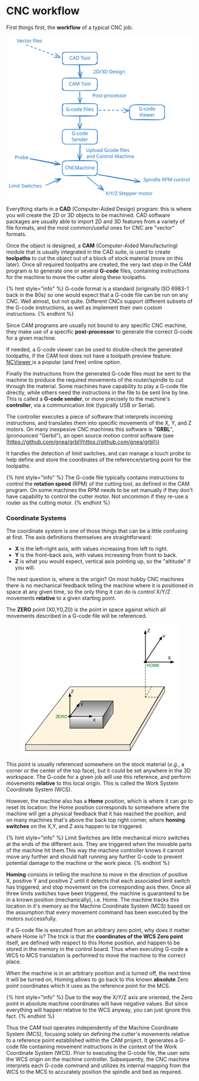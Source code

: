 # CNC workflow

First things first, the **workflow** of a typical CNC job: 

<img src=".gitbook/assets/workflow.excalidraw.svg" alt="" class="gitbook-drawing">

Everything starts in a **CAD** \(Computer-Aided Design\) program: this is where you will create the 2D or 3D objects to be machined. CAD software packages are usually able to import 2D and 3D features from a variety of file formats, and the most common/useful ones for CNC are "vector" formats. 

Once the object is designed, a **CAM** \(Computer-Aided Manufacturing\) module that is usually integrated in the CAD suite, is used to create **toolpaths** to cut the object out of a block of stock material \(more on this later\). Once all required toolpaths are created, the very last step in the CAM program is to generate one or several **G-code** files, containing instructions for the machine to move the cutter along these toolpaths.

{% hint style="info" %}
G-code format is a standard \(originally ISO 6983-1 back in the 80s\) so one would expect that a G-code file can be run on any CNC. Well almost, but not quite. Different CNCs support different subsets of the G-code instructions, as well as implement their own custom instructions.
{% endhint %}

Since CAM programs are usually not bound to any specific CNC machine, they make use of a specific **post-processor** to generate the correct G-code for a given machine.

If needed, a G-code viewer can be used to double-check the generated toolpaths, if the CAM tool does not have a toolpath preview feature. [NCViewer ](https://ncviewer.com/)is a popular (and free) online option.

Finally the instructions from the generated G-code files must be sent to the machine to produce the required movements of the router/spindle to cut through the material. Some machines have capability to play a G-code file directly, while others need the instructions in the file to be sent line by line. This is called a **G-code sender**, or more precisely to the machine's **controller**, via a communication link \(typically USB or Serial\).

The controller executes a piece of software that interprets incoming instructions, and translates them into specific movements of the X, Y, and Z motors. On many inexpesive CNC machines this software is "**GRBL**", \(pronounced "Gerbil"\), an open source motion control software \(see [https://github.com/gnea/grbl](https://github.com/gnea/grbl)\)

It handles the detection of limit switches, and can manage a touch probe to help define and store the coordinates of the reference/starting point for the toolpaths.

{% hint style="info" %}
The G-code file typically contains instructions to control the **rotation speed** \(RPM\) of the cutting tool, as defined in the CAM program. On some machines the RPM needs to be set manually if they don't have capability to control the cutter motor. Not uncommon if they re-use a router as the cutting motor.
{% endhint %}

### Coordinate Systems

The coordinate system is one of those things that can be a little confusing at first. The axis definitions themselves are straightforward:

* **X** is the left–right axis, with values increasing from left to right.
* **Y** is the front–back axis, with values increasing from front to back.
* **Z** is what you would expect, vertical axis pointing up, so the "altitude" if you will.

The next question is, where is the origin? On most hobby CNC machines there is no mechanical feedback telling the machine where it is positioned in space at any given time, so the only thing it can do is control X/Y/Z movements **relative** to a given starting point.

The **ZERO** point (X0,Y0,Z0) is the point in space against which all movements described in a G-code file will be referenced.

<figure><img src=".gitbook/assets/page_8_800_redo.png" alt=""><figcaption></figcaption></figure>

This point is usually referenced somewhere on the stock material (_e.g._, a corner or the center of the top face), but it could be set anywhere in the 3D workspace. The G-code for a given job will use this reference, and perform movements **relative** to this local origin. This is called the Work System Coordinate System (WCS).

However, the machine also has a **Home** position, which is where it can go to reset its location: the Home position corresponds to somewhere where the machine will get a physical feedback that it has reached the position, and on many machines that's above the back top right corner, where **homing switches** on the X,Y, and Z axis happen to be triggered.

{% hint style="info" %}
Limit Switches are little mechanical micro switches at the ends of the different axis. They are triggered when the movable parts of the machine hit them.This way the machine controller knows it cannot move any further and should halt running any further G-code to prevent potential damage to the machine or the work piece.
{% endhint %}

**Homing** consists in telling the machine to move in the direction of positive X, positive Y and positive Z until it detects that each associated limit switch has triggered, and stop movement on the corresponding axis then. Once all three limits switches have been triggered, the machine is guaranteed to be in a known position (mechanically), i.e. Home. The machine tracks this location in it's memory as the Machine Coordinate System (MCS) based on the assumption that every movement command has been executed by the motors successfully.

If a G-code file is executed from an arbitrary zero point, why does it matter where Home is? The trick is that the **coordinates of the WCS Zero point** itself, are defined with respect to this Home position, and happen to be stored in the memory in the control board. Thus when executing G-code a WCS to MCS translation is performed to move the machine to the correct place.

When the machine is in an arbitrary position and is turned off, the next time it will be turned on, Homing allows to go back to this known **absolute** Zero point coordinates which it uses as the reference point for the MCS.

{% hint style="info" %}
Due to the way the X/Y/Z axis are oriented, the Zero point in absolute machine coordinates will have negative values. But since everything will happen relative to the WCS anyway, you can just ignore this fact.
{% endhint %}

Thus the CAM tool operates independently of the Machine Coordinate System (MCS), focusing solely on defining the cutter's movements relative to a reference point established within the CAM project. It generates a G-code file containing movement instructions in the context of the Work Coordinate System (WCS). Prior to executing the G-code file, the user sets the WCS origin on the machine controller. Subsequently, the CNC machine interprets each G-code command and utilizes its internal mapping from the WCS to the MCS to accurately position the spindle and bed as required.

